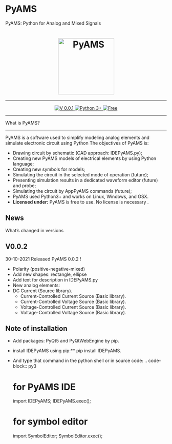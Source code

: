 
# PyAMS
PyAMS: Python for Analog and Mixed Signals

<h1 align="center">
    <a href="https://www.pyams.org"><img src="https://pyams.org/logo.png" width="175px" alt="PyAMS"></a>
</h1>

---

<p align="center">
 
 <a href="#News">
    <img src="https://img.shields.io/badge/Version-0.0.1-blue" alt="V 0.0.1">
 </a>
  <a href="#Installation">
      <img src="https://img.shields.io/badge/Python->=3-blue" alt="Python 3+">
  </a>
    
  <a href="https://github.com/d-fathi/PyAMS/blob/main/LICENSE">
      <img src="https://img.shields.io/badge/License-Free-blue" alt="Free">
  </a>
</p>


**************
What is PyAMS?
**************

PyAMS is a software used to simplify modeling analog elements and simulate electronic circuit using Python
The objectives of PyAMS is:

*	Drawing circuit by schematic (CAD approach: IDEPyAMS.py);
*	Creating new PyAMS models of electrical elements by using Python language;
*	Creating new symbols for models;
*	Simulating the circuit in the selected mode of operation (future);
*	Presenting simulation results in a dedicated waveform editor (future) and probe;
*   Simulating the circuit by AppPyAMS commands (future);
*   PyAMS used Python3+ and works on  Linux, Windows, and OSX.
*   **Licensed under:** PyAMS is free to use. No license is necessary .


## News

What’s changed in versions

V0.0.2
--------
30-10-2021	Released PyAMS 0.0.2 !

* Polarity (positive-negative-mixed)
* Add new shapes: rectangle, ellipse
* Add text for description in IDEPyAMS.py
* New analog elements:
* DC Current (Source library).
  * Current-Controlled Current Source (Basic library).
  * Current-Controlled Voltage Source (Basic library).
  * Voltage-Controlled Current Source (Basic library).
  * Voltage-Controlled Voltage Source (Basic library).

## Note of installation

*   Add packages: PyQt5 and PyQtWebEngine by pip.
*   install IDEPyAMS using pip:** pip install IDEPyAMS.
*   And type that command in the python shell or in source code:
.. code-block:: py3

    # for PyAMS IDE
    import IDEPyAMS;
    IDEPyAMS.exec();

    # for symbol editor
    import SymbolEditor;
    SymbolEditor.exec();

